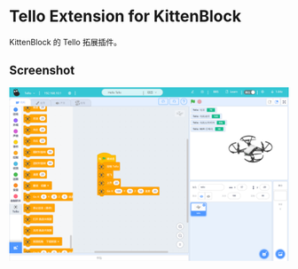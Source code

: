 # Tello Extension for KittenBlock

KittenBlock 的 Tello 拓展插件。

## Screenshot

![ScreenShot](/tello_screenshot.png)


